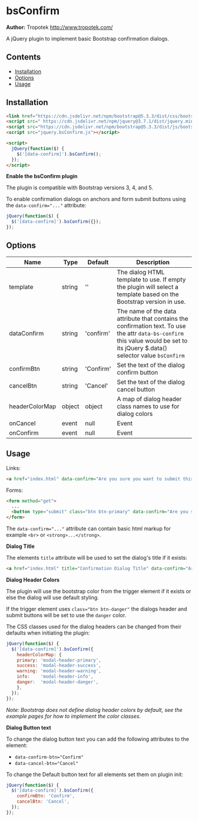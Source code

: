 # bsConfirm

__Author:__ Tropotek <http://www.tropotek.com/>

A jQuery plugin to implement basic Bootstrap confirmation dialogs.

## Contents

- [Installation](#installation)
- [Options](#options)
- [Usage](#usage)

## Installation

```html
<link href="https://cdn.jsdelivr.net/npm/bootstrap@5.3.3/dist/css/bootstrap.min.css" rel="stylesheet" integrity="sha384-QWTKZyjpPEjISv5WaRU9OFeRpok6YctnYmDr5pNlyT2bRjXh0JMhjY6hW+ALEwIH" crossorigin="anonymous">
<script src=" https://cdn.jsdelivr.net/npm/jquery@3.7.1/dist/jquery.min.js "></script>
<script src="https://cdn.jsdelivr.net/npm/bootstrap@5.3.3/dist/js/bootstrap.bundle.min.js" integrity="sha384-YvpcrYf0tY3lHB60NNkmXc5s9fDVZLESaAA55NDzOxhy9GkcIdslK1eN7N6jIeHz" crossorigin="anonymous"></script>
<script src="jquery.bsConfirm.js"></script>

<script>
  jQuery(function($) {
    $('[data-confirm]').bsConfirm();
  });
</script>
```

__Enable the bsConfirm plugin__

The plugin is compatible with Bootstrap versions 3, 4, and 5.

To enable confirmation dialogs on anchors and form submit buttons using the `data-confirm="..."` attribute:
```js
jQuery(function($) {
  $('[data-confirm]').bsConfirm({});
});
```

## Options

| Name           | Type   | Default   | Description                                                                                                                                                                     |
|----------------|--------|-----------|---------------------------------------------------------------------------------------------------------------------------------------------------------------------------------|
| template       | string | ''        | The dialog HTML template to use. If empty the plugin will select a template based on the Bootstrap version in use.                                                              |
| dataConfirm    | string | 'confirm' | The name of the data attribute that contains the confirmation text. To use the attr `data-bs-confirm` this value would be set to its jQuery $.data() selector value `bsConfirm` |
| confirmBtn     | string | 'Confirm' | Set the text of the dialog confirm button                                                                                                                                       |
| cancelBtn      | string | 'Cancel'  | Set the text of the dialog cancel button                                                                                                                                        |
| headerColorMap | object | object    | A map of dialog header class names to use for dialog colors                                                                                                                     |
| onCancel       | event  | null      | Event                                                                                                                                                                           |
| onConfirm      | event  | null      | Event                                                                                                                                                                           |


## Usage

Links:
```html
<a href="index.html" data-confirm="Are you sure you want to submit this action?">Default Confirm</a>
```

Forms:
```html
<form method="get">
  ...
  <button type="submit" class="btn btn-primary" data-confirm="Are you sure you want to submit this form?">Submit</button>
</form>
```

The `data-confirm="..."` attribute can contain basic html markup for example `<br>` or `<strong>...</strong>`.

__Dialog Title__

The elements `title` attribute will be used to set the dialog's title if it exists:
```html
<a href="index.html" title="Confirmation Dialog Title" data-confirm="Are you sure you want to submit this action?">Default Confirm</a>
```

__Dialog Header Colors__

The plugin will use the bootstrap color from the trigger element if it exists or else the dialog will use default styling.

If the trigger element uses `class="btn btn-danger"` the dialogs header and submit buttons will be set to use the `danger` color.

The CSS classes used for the dialog headers can be changed from their defaults when initiating the plugin:
```js
jQuery(function($) {
  $('[data-confirm]').bsConfirm({
    headerColorMap: {
    primary: 'modal-header-primary',
    success: 'modal-header-success',
    warning: 'modal-header-warning',
    info:    'modal-header-info',
    danger:  'modal-header-danger',
    },
  });
});
```

_Note: Bootstrap does not define dialog header colors by default, 
see the example pages for how to implement the color classes._


__Dialog Button text__

To change the dialog button text you can add the following attributes to the element:

- `data-confirm-btn="Confirm"`
- `data-cancel-btn="Cancel"`

To change the Default button text for all elements set them on plugin init:
```js
jQuery(function($) {
  $('[data-confirm]').bsConfirm({
    confirmBtn: 'Confirm',
    cancelBtn: 'Cancel',
  });
});
```

 






 


 

